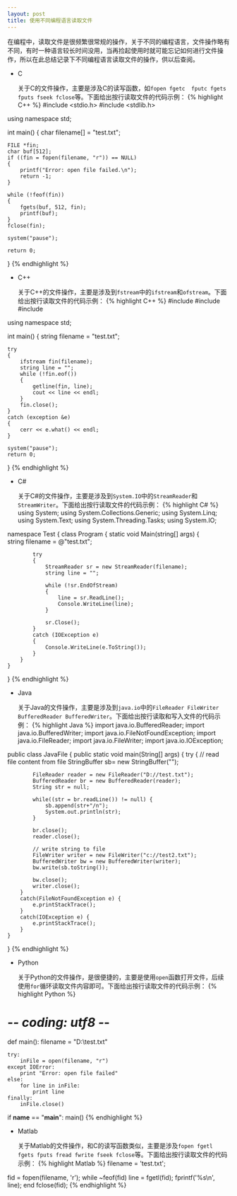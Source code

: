 ```yaml
---
layout: post
title: 使用不同编程语言读取文件
---
```


在编程中，读取文件是很频繁很常规的操作，关于不同的编程语言，文件操作略有不同，有时一种语言较长时间没用，当再捡起使用时就可能忘记如何进行文件操作，所以在此总结记录下不同编程语言读取文件的操作，供以后查阅。

* C

	关于C的文件操作，主要是涉及C的读写函数，如`fopen fgetc  fputc fgets fputs fseek fclose`等。下面给出按行读取文件的代码示例：
{% highlight C++ %}
#include <stdio.h>
#include <stdlib.h>

using namespace std;

int main()
{
	char filename[] = "test.txt";
	
	FILE *fin;
	char buf[512];
	if ((fin = fopen(filename, "r")) == NULL)
	{
		printf("Error: open file failed.\n");
		return -1;
	}

	while (!feof(fin))
	{
		fgets(buf, 512, fin);
		printf(buf);
	}
	fclose(fin);

	system("pause");

	return 0;
}
{% endhighlight %}
  
* C++
  
	关于C++的文件操作，主要是涉及到`fstream`中的`ifstream`和`ofstream`。下面给出按行读取文件的代码示例：
{% highlight C++ %}
#include <iostream>
#include <fstream>
#include <string>

using namespace std;

int main()
{
	string filename = "test.txt";

	try
	{
		ifstream fin(filename);
		string line = "";
		while (!fin.eof())
		{
			getline(fin, line);
			cout << line << endl;
		}
		fin.close();
	}
	catch (exception &e)
	{
		cerr << e.what() << endl;
	}

	system("pause");
	return 0;
}
{% endhighlight %}

* C#

	关于C#的文件操作，主要是涉及到`System.IO`中的`StreamReader`和`StreamWriter`。下面给出按行读取文件的代码示例：
{% highlight C# %}
using System;
using System.Collections.Generic;
using System.Linq;
using System.Text;
using System.Threading.Tasks;
using System.IO;

namespace Test
{
    class Program
    {
        static void Main(string[] args)
        {            
            string filename = @"test.txt";            
           
            try
            {
                StreamReader sr = new StreamReader(filename);
                string line = "";

                while (!sr.EndOfStream)
                {
                    line = sr.ReadLine();
                    Console.WriteLine(line);
                }

                sr.Close();
            }
            catch (IOException e)
            {
                Console.WriteLine(e.ToString());
            }                        
        }
    }
}
{% endhighlight %}

* Java

	关于Java的文件操作，主要是涉及到`java.io`中的`FileReader FileWriter BufferedReader BufferedWriter`。下面给出按行读取和写入文件的代码示例：
{% highlight Java %}
import java.io.BufferedReader;
import java.io.BufferedWriter;
import java.io.FileNotFoundException;
import java.io.FileReader;
import java.io.FileWriter;
import java.io.IOException;
 
public class JavaFile {
    public static void main(String[] args) {
        try {
            // read file content from file
            StringBuffer sb= new StringBuffer("");
			
            FileReader reader = new FileReader("D://test.txt");
            BufferedReader br = new BufferedReader(reader);
            String str = null;
           
            while((str = br.readLine()) != null) {
                sb.append(str+"/n"); 
                System.out.println(str);
            }
           
            br.close();
            reader.close();
			
            // write string to file
            FileWriter writer = new FileWriter("c://test2.txt");
            BufferedWriter bw = new BufferedWriter(writer);
            bw.write(sb.toString());
			
            bw.close();
            writer.close();
        }
        catch(FileNotFoundException e) {
            e.printStackTrace();
        }
        catch(IOException e) {
            e.printStackTrace();
        }
    }
}
{% endhighlight %}
	
* Python

	关于Python的文件操作，是很便捷的，主要是使用`open`函数打开文件，后续使用`for`循环读取文件内容即可。下面给出按行读取文件的代码示例：
{% highlight Python %}
# -*- coding: utf8 -*-

def main():
    filename = "D:\\test.txt"

    try:
        inFile = open(filename, "r")
    except IOError:
        print "Error: open file failed"        
    else:
        for line in inFile:            
            print line
    finally:
        inFile.close()

if __name__ == "__main__":
    main()
{% endhighlight %}

* Matlab

	关于Matlab的文件操作，和C的读写函数类似，主要是涉及`fopen fgetl fgets fputs fread fwrite fseek fclose`等。下面给出按行读取文件的代码示例：
{% highlight Matlab %}
filename = 'test.txt';

fid = fopen(filename, 'r');
while ~feof(fid)
    line = fgetl(fid);
    fprintf('%s\n', line);
end
fclose(fid);
{% endhighlight %}